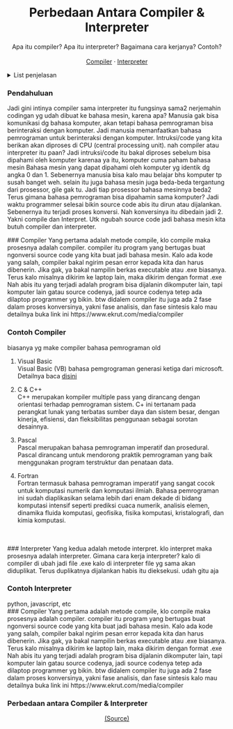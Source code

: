 <br />
<div align="center">
  <h1 align="center">Perbedaan Antara Compiler & Interpreter</h1>
  <p align="center">
    Apa itu compiler? Apa itu interpreter? Bagaimana cara kerjanya? Contoh?
    <br />
    <br />
    <a href="https://github.com/othneildrew/Best-README-Template">Compiler</a>
    ·
    <a href="https://github.com/othneildrew/Best-README-Template/issues">Interpreter</a>
  </p>
</div>

<details>
  <summary>List penjelasan</summary>
  <ol>
    <li>
      <a href="#com">Compiler</a>
      <ul>
        <li><a href="#com">Cara kerja compiler</a></li>
        <li><a href="#contohcom">Contoh compiler</a></li>
      </ul>
    </li>
    <li>
      <a href="#inter">Interpreter</a>
      <ul>
        <li><a href="#inter">Cara kerja interpreter</a></li>
        <li><a href="#contohinter">Contoh interpreter</a></li>
      </ul>
    </li>
    <li><a href="#perbedaan">Perbedaan antara Compiler & Interpreter</a></li>
	<li><a href="#usage">Hybrid (JVM)</a></li>
  </ol>
</details>

### Pendahuluan
Jadi gini intinya compiler sama interpreter itu fungsinya sama2 nerjemahin codingan yg udah dibuat ke bahasa mesin, karena apa? Manusia gak bisa komunikasi dg bahasa komputer, akan tetapi bahasa pemrograman bisa berinteraksi dengan komputer. Jadi manusia memanfaatkan bahasa pemrograman untuk berinteraksi dengan komputer. Intruksi/code yang kita berikan akan diproses di CPU (central processing unit). nah compiler atau interpreter itu paan? Jadi intruksi/code itu bakal diproses sebelum bisa dipahami oleh komputer karenaa ya itu, komputer cuma paham bahasa mesin 
Bahasa mesin yang dapat dipahami oleh komputer yg identik dg angka 0 dan 1. Sebenernya manusia bisa kalo mau belajar bhs komputer tp susah banget weh. selain itu juga bahasa mesin juga beda-beda tergantung dari prosessor, gile gak tu. Jadi tiap prosessor bahasa mesinnya beda2
Terus gimana bahasa pemrograman bisa dipahamin sama komputer? Jadi waktu programmer selesai bikin source code abis itu dirun atau dijalankan. Sebenernya itu terjadi proses konversi. Nah konversinya itu dibedain jadi 2. Yakni compile dan Interpret. Utk ngubah source code jadi bahasa mesin kita butuh compiler dan interpreter.

<div id="com"></div>
### Compiler
Yang pertama adalah metode compile, klo compile maka prosesnya adalah compiler. compiler itu program yang bertugas buat ngonversi source code yang kita buat jadi bahasa mesin. Kalo ada kode yang salah, compiler bakal ngirim pesan error kepada kita dan harus dibenerin. Jika gak, ya bakal nampilin berkas executable atau .exe biasanya. Terus kalo misalnya dikirim ke laptop lain, maka dikirim dengan format .exe 
Nah abis itu yang terjadi adalah program bisa dijalanin dikomputer lain, tapi komputer lain gatau source codenya, jadi source codenya tetep ada dilaptop programmer yg bikin. btw didalem compiler itu juga ada 2 fase dalam proses konversinya, yakni fase analisis, dan fase sintesis kalo mau detailnya buka link ini
https://www.ekrut.com/media/compiler



<div id="contohcom"></div>
<h3>Contoh Compiler</h3>
biasanya yg make compiler bahasa pemrograman old

1. Visual Basic <br>
	Visual Basic (VB) bahasa pemgrograman generasi ketiga dari microsoft. Detailnya baca <a href="https://id.wikipedia.org/wiki/Visual_Basic">disini</a>

2. C & C++ <br>
	C++ merupakan kompiler multiple pass yang dirancang dengan orientasi terhadap pemrograman sistem. C+ ini tertanam pada perangkat lunak yang terbatas sumber daya dan sistem besar, dengan kinerja, efisiensi, dan fleksibilitas penggunaan sebagai sorotan desainnya.

3. Pascal <br>
	Pascal merupakan bahasa pemrograman imperatif dan prosedural. Pascal dirancang untuk mendorong praktik pemrograman yang baik menggunakan program terstruktur dan penataan data.

4. Fortran <br>
	Fortran termasuk bahasa pemrograman imperatif yang sangat cocok untuk komputasi numerik dan komputasi ilmiah. Bahasa pemrograman ini sudah diaplikasikan selama lebih dari enam dekade di bidang komputasi intensif seperti prediksi cuaca numerik, analisis elemen, dinamika fluida komputasi, geofisika, fisika komputasi, kristalografi, dan kimia komputasi.
	
<br>
<br>

<div id="inter"></div>
### Interpreter
Yang kedua adalah metode interpret. klo interpret maka prosesnya adalah interpreter. Gimana cara kerja interpreter? kalo di compiler di ubah jadi file .exe
kalo di interpreter file yg sama akan diduplikat. Terus duplikatnya dijalankan habis itu dieksekusi. udah gitu aja

<div id="contohinter"></div>
<h3>Contoh Interpreter</h3>
python, javascript, etc


<div id="com"></div>
### Compiler
Yang pertama adalah metode compile, klo compile maka prosesnya adalah compiler. compiler itu program yang bertugas buat ngonversi source code yang kita buat jadi bahasa mesin. Kalo ada kode yang salah, compiler bakal ngirim pesan error kepada kita dan harus dibenerin. Jika gak, ya bakal nampilin berkas executable atau .exe biasanya. Terus kalo misalnya dikirim ke laptop lain, maka dikirim dengan format .exe 
Nah abis itu yang terjadi adalah program bisa dijalanin dikomputer lain, tapi komputer lain gatau source codenya, jadi source codenya tetep ada dilaptop programmer yg bikin. btw didalem compiler itu juga ada 2 fase dalam proses konversinya, yakni fase analisis, dan fase sintesis kalo mau detailnya buka link ini
https://www.ekrut.com/media/compiler



<div id="perbedaan"></div>
<h3>Perbedaan antara Compiler & Interpreter</h3>


<div align="center">
	<a href="https://medium.com/@larasn_/mengenal-compiler-dan-interpreter-30610c6df554">(Source)</a>
</div>






